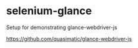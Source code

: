 # selenium-glance

Setup for demonstrating glance-webdriver-js

https://github.com/quasimatic/glance-webdriver-js